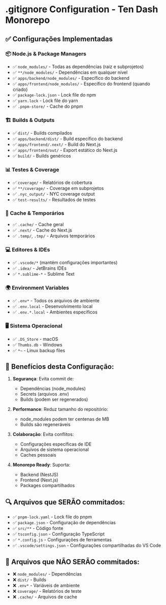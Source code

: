 # .gitignore Configuration - Ten Dash Monorepo

## ✅ Configurações Implementadas

### 📦 **Node.js & Package Managers**

- ✅ `node_modules/` - Todas as dependências (raiz e subprojetos)
- ✅ `**/node_modules/` - Dependências em qualquer nível
- ✅ `apps/backend/node_modules/` - Específico do backend
- ✅ `apps/frontend/node_modules/` - Específico do frontend (quando criado)
- ✅ `package-lock.json` - Lock file do npm
- ✅ `yarn.lock` - Lock file do yarn
- ✅ `.pnpm-store/` - Cache do pnpm

### 🏗️ **Builds & Outputs**

- ✅ `dist/` - Builds compilados
- ✅ `apps/backend/dist/` - Build específico do backend
- ✅ `apps/frontend/.next/` - Build do Next.js
- ✅ `apps/frontend/out/` - Export estático do Next.js
- ✅ `build/` - Builds genéricos

### 📊 **Testes & Coverage**

- ✅ `coverage/` - Relatórios de cobertura
- ✅ `**/coverage/` - Coverage em subprojetos
- ✅ `.nyc_output/` - NYC coverage output
- ✅ `test-results/` - Resultados de testes

### 🔧 **Cache & Temporários**

- ✅ `.cache/` - Cache geral
- ✅ `.next/` - Cache do Next.js
- ✅ `.temp/`, `.tmp/` - Arquivos temporários

### 💻 **Editores & IDEs**

- ✅ `.vscode/*` (mantém configurações importantes)
- ✅ `.idea/` - JetBrains IDEs
- ✅ `*.sublime-*` - Sublime Text

### 🌍 **Environment Variables**

- ✅ `.env*` - Todos os arquivos de ambiente
- ✅ `.env.local` - Desenvolvimento local
- ✅ `.env.*.local` - Ambientes específicos

### 🖥️ **Sistema Operacional**

- ✅ `.DS_Store` - macOS
- ✅ `Thumbs.db` - Windows
- ✅ `*~` - Linux backup files

## 🎯 **Benefícios desta Configuração:**

1. **Segurança**: Evita commit de:
   - Dependências (node_modules)
   - Secrets (arquivos .env)
   - Builds (podem ser regenerados)

2. **Performance**: Reduz tamanho do repositório:
   - node_modules podem ter centenas de MB
   - Builds são regeneráveis

3. **Colaboração**: Evita conflitos:
   - Configurações específicas de IDE
   - Arquivos de sistema operacional
   - Caches pessoais

4. **Monorepo Ready**: Suporta:
   - Backend (NestJS)
   - Frontend (Next.js)
   - Packages compartilhados

## 🔍 **Arquivos que SERÃO commitados:**

- ✅ `pnpm-lock.yaml` - Lock file do pnpm
- ✅ `package.json` - Configuração de dependências
- ✅ `src/**` - Código fonte
- ✅ `tsconfig.json` - Configuração TypeScript
- ✅ `*.config.js` - Configurações de ferramentas
- ✅ `.vscode/settings.json` - Configurações compartilhadas do VS Code

## 🚫 **Arquivos que NÃO SERÃO commitados:**

- ❌ `node_modules/` - Dependências
- ❌ `dist/` - Builds
- ❌ `.env*` - Variáveis de ambiente
- ❌ `coverage/` - Relatórios de teste
- ❌ `.cache/` - Arquivos de cache
